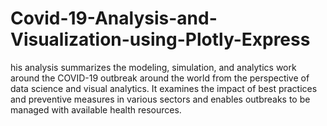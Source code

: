 # Covid-19-Analysis-and-Visualization-using-Plotly-Express
his analysis summarizes the modeling, simulation, and analytics work around the COVID-19 outbreak around the world from the perspective of data science and visual analytics. It examines the impact of best practices and preventive measures in various sectors and enables outbreaks to be managed with available health resources.

